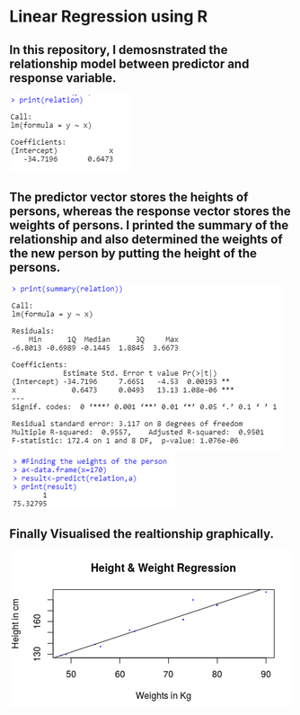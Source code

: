 
# Linear Regression using R
## In this repository, I demosnstrated the relationship model between predictor and response variable.
![](/Result/Result_1.PNG)
## The predictor vector stores the heights of persons, whereas the response vector stores the weights of persons. I printed the summary of the relationship and also determined the weights of the new person by putting the height of the persons. 
![](/Result/Result_2.PNG)
![](/Result/Result_3.PNG)
## Finally Visualised the realtionship graphically.
![](/Result/Plot.PNG) 

